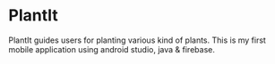 # PlantIt
PlantIt guides users for planting various kind of plants. This is my first mobile application using android studio, java & firebase. 
